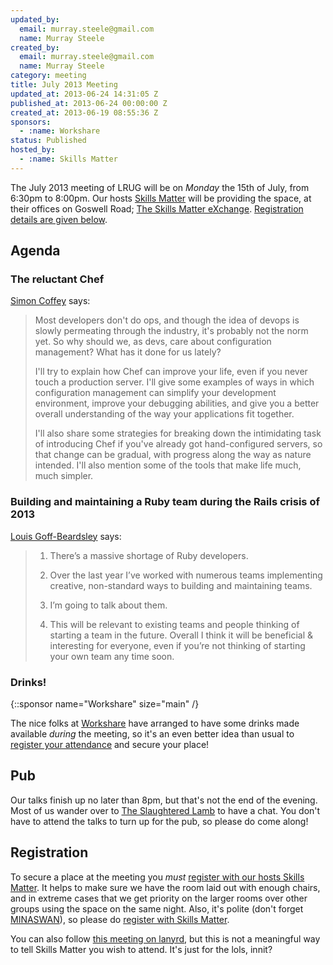 ```yaml
---
updated_by:
  email: murray.steele@gmail.com
  name: Murray Steele
created_by:
  email: murray.steele@gmail.com
  name: Murray Steele
category: meeting
title: July 2013 Meeting
updated_at: 2013-06-24 14:31:05 Z
published_at: 2013-06-24 00:00:00 Z
created_at: 2013-06-19 08:55:36 Z
sponsors:
  - :name: Workshare
status: Published
hosted_by:
  - :name: Skills Matter
---
```


The July 2013 meeting of LRUG will be on *Monday* the 15th of July, from 6:30pm to 8:00pm.  Our hosts [Skills Matter](http://skillsmatter.com/) will be providing the space, at their offices on Goswell Road; [The Skills Matter eXchange](http://skillsmatter.com/location-details/design-architecture/484/96).  <a href="#jul13registration">Registration details are given below</a>.

Agenda
------

### The reluctant Chef

[Simon Coffey](https://twitter.com/urbanautomaton) says:

> Most developers don't do ops, and though the idea of devops
> is slowly permeating through the industry, it's probably
> not the norm yet. So why should we, as devs, care about
> configuration management? What has it done for us lately?
>
> I'll try to explain how Chef can improve your life, even if
> you never touch a production server. I'll give some
> examples of ways in which configuration management can
> simplify your development environment, improve your
> debugging abilities, and give you a better overall
> understanding of the way your applications fit together.
>
> I'll also share some strategies for breaking down the
> intimidating task of introducing Chef if you've already got
> hand-configured servers, so that change can be gradual,
> with progress along the way as nature intended. I'll also
> mention some of the tools that make life much, much simpler.

### Building and maintaining a Ruby team during the Rails crisis of 2013

[Louis Goff-Beardsley](https://twitter.com/LouisRoR) says:

> 1. There’s a massive shortage of Ruby developers.
>
> 2. Over the last year I’ve worked with numerous teams
>    implementing creative, non-standard ways to building and
>    maintaining teams.
>
> 3. I’m going to talk about them.
>
> 4. This will be relevant to existing teams and people
>    thinking of starting a team in the future. Overall I think
>    it will be beneficial & interesting for everyone, even if
>    you’re not thinking of starting your own team any time soon.

### Drinks!

{::sponsor name="Workshare" size="main" /}

The nice folks at [Workshare](http://www.workshare.com/) have arranged to have some drinks made available *during* the meeting, so it's an even better idea than usual to <a href="#jul13registration">register your attendance</a> and secure your place!

Pub
---

Our talks finish up no later than 8pm, but that's not the end of the evening.  Most of us wander over to [The Slaughtered Lamb](http://www.theslaughteredlambpub.com/) to have a chat.  You don't have to attend the talks to turn up for the pub, so please do come along!

Registration <a name="jul13registration">&nbsp;</a>
---------------------------------------------------

To secure a place at the meeting you *must* [register with our hosts Skills Matter](http://skillsmatter.com/event-details/home/lrug-hosts-simon-coffey-and-louis-goff-beardsley).  It helps to make sure we have the room laid out with enough chairs, and in extreme cases that we get priority on the larger rooms over other groups using the space on the same night.  Also, it's polite (don't forget [MINASWAN](http://oreilly.com/ruby/excerpts/ruby-learning-rails/ruby-glossary.html#I_indexterm_d1e32036)), so please do [register with Skills Matter](http://skillsmatter.com/event-details/home/lrug-hosts-simon-coffey-and-louis-goff-beardsley).

You can also follow [this meeting on lanyrd](http://lanyrd.com/2013/lrug-july/), but this is not a meaningful way to tell Skills Matter you wish to attend.  It's just for the lols, innit?

